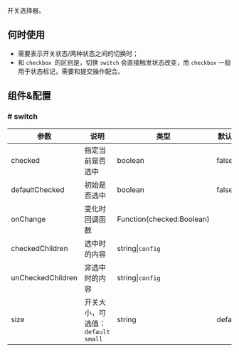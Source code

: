 
开关选择器。

## 何时使用

- 需要表示开关状态/两种状态之间的切换时；
- 和 `checkbox `的区别是，切换 `switch` 会直接触发状态改变，而 `checkbox` 一般用于状态标记，需要和提交操作配合。

## 组件&配置

### # switch

| 参数      | 说明                                     | 类型        |默认值 |
|-----------|------------------------------------------|------------|--------|
| checked | 指定当前是否选中 | boolean    | false    |
| defaultChecked | 初始是否选中 | boolean  | false |
| onChange | 变化时回调函数 | Function(checked:Boolean) |   |
| checkedChildren | 选中时的内容 | string&#124;`config` |   |
| unCheckedChildren | 非选中时的内容 | string&#124;`config` |  |
| size | 开关大小，可选值：`default` `small` | string  | default |
